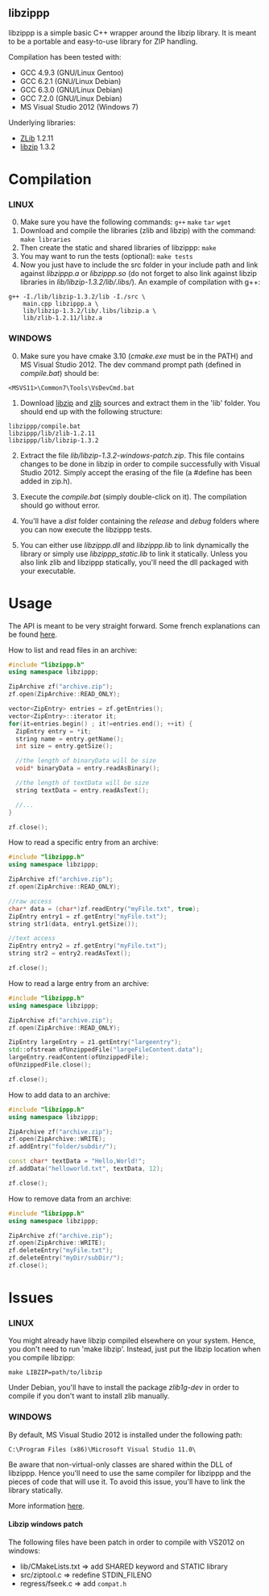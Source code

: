 
libzippp
--------

libzippp is a simple basic C++ wrapper around the libzip library.
It is meant to be a portable and easy-to-use library for ZIP handling.

Compilation has been tested with:
- GCC 4.9.3 (GNU/Linux Gentoo)
- GCC 6.2.1 (GNU/Linux Debian) 
- GCC 6.3.0 (GNU/Linux Debian) 
- GCC 7.2.0 (GNU/Linux Debian) 
- MS Visual Studio 2012 (Windows 7)

Underlying libraries:
- [ZLib](http://zlib.net) 1.2.11
- [libzip](http://www.nih.at/libzip) 1.3.2

# Compilation

### LINUX

0. Make sure you have the following commands: ```g++``` ```make``` ```tar``` ```wget```
1. Download and compile the libraries (zlib and libzip) with the command: ```make libraries```
2. Then create the static and shared libraries of libzippp: ```make```
3. You may want to run the tests (optional): ```make tests```
4. Now you just have to include the src folder in your include path and
  link against *libzippp.a* or *libzippp.so* (do not forget to also link 
  against libzip libraries in *lib/libzip-1.3.2/lib/.libs/*).
  An example of compilation with g++:
  
```Shell
g++ -I./lib/libzip-1.3.2/lib -I./src \
    main.cpp libzippp.a \
    lib/libzip-1.3.2/lib/.libs/libzip.a \
    lib/zlib-1.2.11/libz.a
```

### WINDOWS

0. Make sure you have cmake 3.10 (*cmake.exe* must be in the PATH) and MS Visual 
  Studio 2012. The dev command prompt path (defined in *compile.bat*) should be:
  ```
  <MSVS11>\Common7\Tools\VsDevCmd.bat
  ```
  
1. Download [libzip](http://www.nih.at/libzip/libzip-1.3.2.tar.gz) and [zlib](http://zlib.net/zlib1211.zip) sources and extract them in the 'lib' folder.
  You should end up with the following structure:
  ```
  libzippp/compile.bat
  libzippp/lib/zlib-1.2.11
  libzippp/lib/libzip-1.3.2
  ```

2. Extract the file *lib/libzip-1.3.2-windows-patch.zip*. This file contains 
  changes to be done in libzip in order to compile successfully with Visual 
  Studio 2012. Simply accept the erasing of the file (a #define has been added
  in zip.h).

3. Execute the *compile.bat* (simply double-click on it). The compilation should 
  go without error.

4. You'll have a *dist* folder containing the *release* and *debug* folders 
  where you can now execute the libzippp tests.

5. You can either use *libzippp.dll* and *libzippp.lib* to link dynamically the 
  library or simply use *libzippp_static.lib* to link it statically. Unless you 
  also link zlib and libzippp statically, you'll need the dll packaged with 
  your executable.

# Usage 

The API is meant to be very straight forward. Some french explanations
can be found [here](http://www.astorm.ch/blog).

How to list and read files in an archive:

```C++
#include "libzippp.h"
using namespace libzippp;

ZipArchive zf("archive.zip");
zf.open(ZipArchive::READ_ONLY);

vector<ZipEntry> entries = zf.getEntries();
vector<ZipEntry>::iterator it;
for(it=entries.begin() ; it!=entries.end(); ++it) {
  ZipEntry entry = *it;
  string name = entry.getName();
  int size = entry.getSize();

  //the length of binaryData will be size
  void* binaryData = entry.readAsBinary();

  //the length of textData will be size
  string textData = entry.readAsText();

  //...
}

zf.close();
```

How to read a specific entry from an archive:

```C++
#include "libzippp.h"
using namespace libzippp;

ZipArchive zf("archive.zip");
zf.open(ZipArchive::READ_ONLY);

//raw access
char* data = (char*)zf.readEntry("myFile.txt", true);
ZipEntry entry1 = zf.getEntry("myFile.txt");
string str1(data, entry1.getSize());

//text access
ZipEntry entry2 = zf.getEntry("myFile.txt");
string str2 = entry2.readAsText();

zf.close();
```

How to read a large entry from an archive:

```C++
#include "libzippp.h"
using namespace libzippp;

ZipArchive zf("archive.zip");
zf.open(ZipArchive::READ_ONLY);

ZipEntry largeEntry = z1.getEntry("largeentry");
std::ofstream ofUnzippedFile("largeFileContent.data");
largeEntry.readContent(ofUnzippedFile);
ofUnzippedFile.close();

zf.close();
```

How to add data to an archive:

```C++
#include "libzippp.h"
using namespace libzippp;

ZipArchive zf("archive.zip");
zf.open(ZipArchive::WRITE);
zf.addEntry("folder/subdir/");

const char* textData = "Hello,World!";
zf.addData("helloworld.txt", textData, 12);

zf.close();
```

How to remove data from an archive:

```C++
#include "libzippp.h"
using namespace libzippp;

ZipArchive zf("archive.zip");
zf.open(ZipArchive::WRITE);
zf.deleteEntry("myFile.txt");
zf.deleteEntry("myDir/subDir/");
zf.close();
```

# Issues

### LINUX

You might already have libzip compiled elsewhere on your system. Hence, you
don't need to run 'make libzip'. Instead, just put the libzip location when
you compile libzipp:

```Shell
make LIBZIP=path/to/libzip
```

Under Debian, you'll have to install the package *zlib1g-dev* in order to compile
if you don't want to install zlib manually.

### WINDOWS

By default, MS Visual Studio 2012 is installed under the following path:

```
C:\Program Files (x86)\Microsoft Visual Studio 11.0\
```

Be aware that non-virtual-only classes are shared within the DLL of libzippp.
Hence you'll need to use the same compiler for libzippp and the pieces of code
that will use it. To avoid this issue, you'll have to link the library statically.

More information [here](http://www.codeproject.com/Articles/28969/HowTo-Export-C-classes-from-a-DLL).

#### Libzip windows patch

The following files have been patch in order to compile with VS2012 on windows:
* lib/CMakeLists.txt => add SHARED keyword and STATIC library
* src/ziptool.c => redefine STDIN_FILENO
* regress/fseek.c => add `compat.h`

